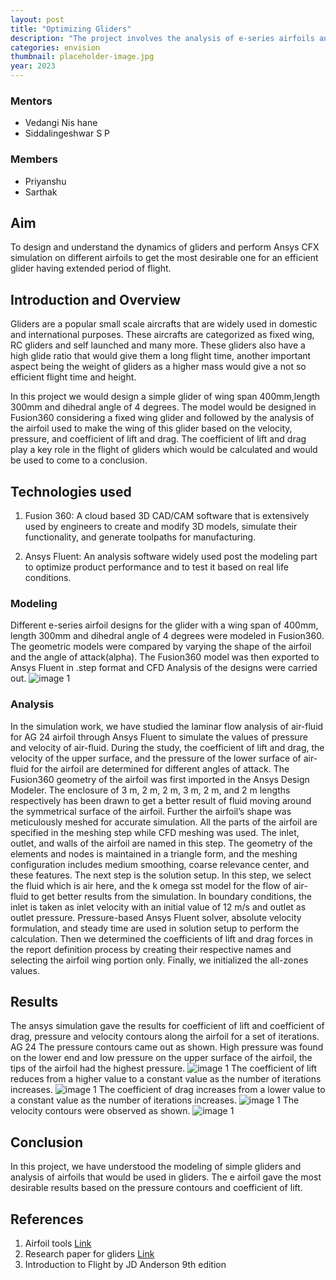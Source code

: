 ```yaml
---
layout: post
title: "Optimizing Gliders"
description: "The project involves the analysis of e-series airfoils and identifying the one best suited for gliders."
categories: envision
thumbnail: placeholder-image.jpg
year: 2023
---
```


### Mentors

- Vedangi Nis	hane
- Siddalingeshwar S P


### Members

- Priyanshu
- Sarthak


## Aim

To design and understand the dynamics of gliders and perform Ansys CFX simulation on different airfoils to get the most desirable one for an efficient glider having extended period of flight.

## Introduction and Overview

Gliders are a popular small scale aircrafts that are widely used in domestic and international purposes. These aircrafts are categorized as fixed wing, RC gliders and self launched and many more. These gliders also have a high glide ratio that would give them a long flight time, another important aspect being the weight of gliders as a higher mass would give a not so efficient flight time and height.

In this project we would design a simple glider of wing span 400mm,length 300mm and dihedral angle of 4 degrees. The model would be designed in Fusion360 considering a fixed wing glider and followed by the analysis of the airfoil used to make the wing of this glider based on the velocity, pressure, and coefficient of lift and drag. The coefficient of lift and drag play a key role in the flight of gliders which would be calculated and would be used to come to a conclusion.




## Technologies used

1. Fusion 360: A cloud based 3D CAD/CAM software that is extensively used by engineers to create and modify 3D models, simulate their functionality, and generate toolpaths for manufacturing. 

2. Ansys Fluent: An analysis software widely used post the modeling part to optimize product performance and to test it based on real life conditions. 


### Modeling

Different e-series airfoil designs for the glider with a wing span of 400mm, length 300mm and dihedral angle of 4 degrees were modeled in Fusion360. The geometric models were compared by varying the shape of the airfoil and the angle of attack(alpha).
The Fusion360 model was then exported to Ansys Fluent in .step format and CFD Analysis of the designs were carried out.
![image 1](/virtual-expo/assets/img/envision/piston/optimizing-gliders/glider.jpg)

### Analysis 

In the simulation work, we have studied the laminar flow analysis  of  air-fluid  for  AG 24  airfoil  through Ansys Fluent to  simulate the  values  of pressure  and velocity of air-fluid. During the study, the coefficient of lift and drag, the velocity of the upper surface, and the pressure of the lower surface of air-fluid for the airfoil are determined for different angles of attack. 
The Fusion360 geometry of the airfoil was first imported in the Ansys Design Modeler. The enclosure of 3 m, 2 m, 2 m, 3 m, 2 m, and 2 m lengths respectively has been drawn to get a better result of fluid moving around the symmetrical surface of the airfoil.
Further the airfoil’s shape was meticulously meshed for accurate simulation. All the parts of the airfoil are specified in the meshing step while CFD meshing was used. The inlet, outlet, and walls of the airfoil are named in this step. The geometry of the elements and nodes is maintained in a triangle form, and the meshing configuration includes medium smoothing, coarse relevance center, and these features.
The next step is the solution setup. In this step, we select the fluid which is air here, and the k omega sst model for the  flow  of  air-fluid  to  get  better  results  from  the simulation. In boundary conditions, the inlet is taken as inlet velocity with an initial value of 12 m/s and outlet as outlet pressure. Pressure-based Ansys Fluent solver, absolute velocity formulation, and steady time are used in  solution setup  to  perform the  calculation.  Then we determined the coefficients of lift and drag forces in the report  definition  process  by  creating  their  respective names and selecting the airfoil wing portion only. Finally, we initialized the all-zones values.  

## Results

The ansys simulation gave the results for coefficient of lift and coefficient of drag, pressure and velocity contours along the airfoil for a set of iterations.
AG 24 
The pressure contours came out as shown. High pressure was found on the lower end and low pressure on the upper surface of the airfoil, the tips of the airfoil had the highest pressure.
![image 1](/virtual-expo/assets/img/envision/piston/optimizing-gliders/pressure01.jpg)
The coefficient of lift reduces from a higher value to a constant value as the number of iterations increases.
![image 1](/virtual-expo/assets/img/envision/piston/optimizing-gliders/Cl.jpg)
The coefficient of drag increases from a lower value to a constant value as the number of iterations increases.
![image 1](/virtual-expo/assets/img/envision/piston/optimizing-gliders/Cd.jpeg)
The velocity contours were observed as shown.
![image 1](/virtual-expo/assets/img/envision/piston/optimizing-gliders/Velocity_contour.jpeg)


## Conclusion

In this project, we have understood the modeling of simple gliders and analysis of airfoils that would be used in gliders. The e airfoil gave the most desirable results based on the pressure contours and coefficient of lift. 


## References

1. Airfoil tools [Link](http://airfoiltools.com/)
2. Research paper for gliders [Link](https://www.researchgate.net/publication/320500036_A_STUDY_OF_UNMANNED_GLIDER_DESIGN_SIMULATION_AND_MANUFACTURING)
3. Introduction to Flight by JD Anderson 9th edition

